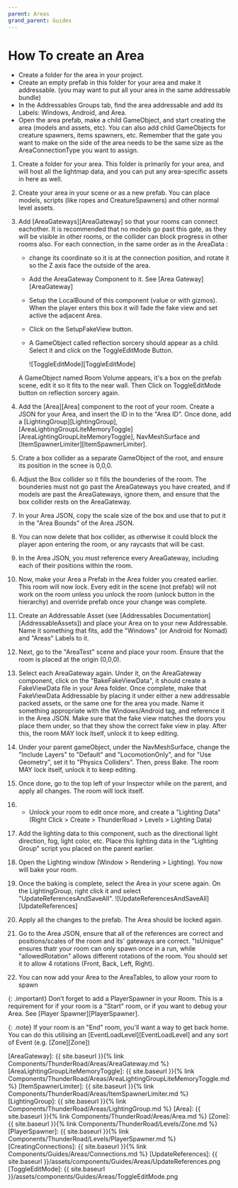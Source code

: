 ```yaml
---
parent: Areas
grand_parent: Guides
---
```

# How To create an Area

- Create a folder for the area in your project.
- Create an empty prefab in this folder for your area and make it addressable. (you may want to put all your area in the same addressable bundle)
- In the Addressables Groups tab, find the area addressable and add its Labels: Windows, Android, and Area.
- Open the area prefab, make a child GameObject, and start creating the area (models and assets, etc). You can also add child GameObjects for creature spawners, items spawners, etc. 
Remember that the gate you want to make on the side of the area needs to be the same size as the AreaConnectionType you want to assign.

1. Create a folder for your area. This folder is primarily for your area, and will host all the lightmap data, and you can put any area-specific assets in here as well.
2. Create your area in your scene or as a new prefab. You can place models, scripts (like ropes and CreatureSpawners) and other normal level assets. 
3. Add [AreaGateways][AreaGateway] so that your rooms can connect eachother. It is recommended that no models go past this gate, as they will be visible in other rooms, or the collider can block progress in other rooms also. For each connection, in the same order as in the AreaData :
  
    - change its coordinate so it is at the connection position, and rotate it so the Z axis face the outside of the area.
    - Add the AreaGateway Component to it. See [Area Gateway][AreaGateway]
    - Setup the LocalBound of this component (value or with gizmos).
    When the player enters this box it will fade the fake view and set active the adjacent Area.
    - Click on the SetupFakeView button.
    - A GameObject called reflection sorcery should appear as a child.
    Select it and click on the ToggleEditMode Button.
        
        ![ToggleEditMode][ToggleEditMode]
        
    
    A GameObject named Room Volume appears, it's a box on the prefab scene, edit it so it fits to the near wall. Then Click on ToggleEditMode button on reflection sorcery again.
4. Add the [Area][Area] component to the root of your room. Create a JSON for your Area, and insert the ID in to the "Area ID". Once done, add a [LightingGroup][LightingGroup], [AreaLightingGroupLiteMemoryToggle][AreaLightingGroupLiteMemoryToggle], NavMeshSurface and [ItemSpawnerLimiter][ItemSpawnerLimiter].
5. Crate a box collider as a separate GameObject of the root, and ensure its position in the scnee is 0,0,0.
6. Adjust the Box collider so it fills the bounderies of the room. The bounderies must not go past the AreaGateways you have created, and if models are past the AreaGateways, ignore them, and ensure that the box collider rests on the AreaGateway.
7. In your Area JSON, copy the scale size of the box and use that to put it in the "Area Bounds" of the Area JSON.
8. You can now delete that box collider, as otherwise it could block the player apon entering the room, or any raycasts that will be cast.
9. In the Area JSON, you must reference every AreaGateway, including each of their positions within the room. 
10. Now, make your Area a Prefab in the Area folder you created earlier. This room will now lock. Every edit in the scene (not prefab) will not work on the room unless you unlock the room (unlock button in the hierarchy) and override prefab once your change was complete.
11. Create an Addressable Asset (see [Addressables Documentation][AddressableAssets]) and place your Area on to your new Addressable. Name it something that fits, add the "Windows" (or Android for Nomad) and "Areas" Labels to it.
12. Next, go to the "AreaTest" scene and place your room. Ensure that the room is placed at the origin (0,0,0). 
13.  Select each AreaGateway again. Under it, on the AreaGateway component, click on the "BakeFakeViewData", it should create a FakeViewData file in your Area folder. Once complete, make that FakeViewData Addressable by placing it under either a new addressable packed assets, or the same one for the area you made. Name it something appropriate with the Windows/Android tag, and reference it in the Area JSON. Make sure that the fake view matches the doors you place them under, so that they show the correct fake view in play. After this, the room MAY lock itself, unlock it to keep editing.
14. Under your parent gameObject, under the NavMeshSurface, change the "Include Layers" to "Default" and "LocomotionOnly", and for "Use Geometry", set it to "Physics Colliders". Then, press Bake. The room MAY lock itself, unlock it to keep editing.
15. Once done, go to the top left of your Inspector while on the parent, and apply all changes. The room will lock itself.
16. - Unlock your room to edit once more, and create a "Lighting Data" (Right Click > Create > ThunderRoad > Levels > Lighting Data)
17. Add the lighting data to this component, such as the directional light direction, fog, light color, etc. Place this lighting data in the "Lighting Group" script you placed on the parent earlier.
18. Open the Lighting window (Window > Rendering > Lighting). You now will bake your room.
19. Once the baking is complete, select the Area in your scene again. On the LightingGroup, right click it and select "UpdateReferencesAndSaveAll".
![UpdateReferencesAndSaveAll][UpdateReferences]

20. Apply all the changes to the prefab. The Area should be locked again.
21. Go to the Area JSON, ensure that all of the references are correct and positions/scales of the room and its' gateways are correct. "IsUnique" ensures thatr your room can only spawn once in a run, while "allowedRotation" allows different rotations of the room. You should set it to allow 4 rotations (Front, Back, Left, Right).
22. You can now add your Area to the AreaTables, to allow your room to spawn

{: .important}
Don’t forget to add a PlayerSpawner in your Room. This is a requirement for if your room is a "Start" room, or if you want to debug your Area.  See [Player Spawner][PlayerSpawner].

{: .note}
If your room is an "End" room, you'll want a way to get back home. You can do this utilising an [EventLoadLevel][EventLoadLevel] and any sort of Event (e.g. [Zone][Zone])

[AreaGateway]: {{ site.baseurl }}{% link Components/ThunderRoad/Areas/AreaGateway.md %}
[AreaLightingGroupLiteMemoryToggle]: {{ site.baseurl }}{% link Components/ThunderRoad/Areas/AreaLightingGroupLiteMemoryToggle.md %}
[ItemSpawnerLimiter]: {{ site.baseurl }}{% link Components/ThunderRoad/Areas/ItemSpawnerLimiter.md %}
[LightingGroup]: {{ site.baseurl }}{% link Components/ThunderRoad/Areas/LightingGroup.md %}
[Area]: {{ site.baseurl }}{% link Components/ThunderRoad/Areas/Area.md %}
[Zone]: {{ site.baseurl }}{% link Components/ThunderRoad/Levels/Zone.md %}
[PlayerSpawner]: {{ site.baseurl }}{% link Components/ThunderRoad/Levels/PlayerSpawner.md %}
[CreatingConnections]: {{ site.baseurl }}{% link Components/Guides/Areas/Connections.md %}
[UpdateReferences]: {{ site.baseurl }}/assets/components/Guides/Areas/UpdateReferences.png
[ToggleEditMode]: {{ site.baseurl }}/assets/components/Guides/Areas/ToggleEditMode.png